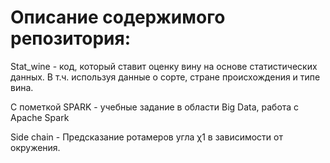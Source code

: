 # Описание содержимого репозитория:
Stat_wine - код, который ставит оценку вину на основе статистических данных. В т.ч. используя данные о сорте, стране происхождения и типе вина.

С пометкой SPARK - учебные задание в области Big Data, работа с Apache Spark

Side chain - Предсказание ротамеров угла χ1 в зависимости от окружения.
